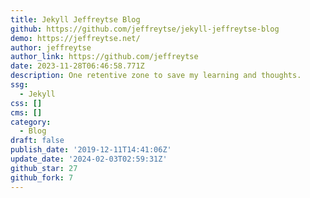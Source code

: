 ```yaml
---
title: Jekyll Jeffreytse Blog
github: https://github.com/jeffreytse/jekyll-jeffreytse-blog
demo: https://jeffreytse.net/
author: jeffreytse
author_link: https://github.com/jeffreytse
date: 2023-11-28T06:46:58.771Z
description: One retentive zone to save my learning and ​thoughts.
ssg:
  - Jekyll
css: []
cms: []
category:
  - Blog
draft: false
publish_date: '2019-12-11T14:41:06Z'
update_date: '2024-02-03T02:59:31Z'
github_star: 27
github_fork: 7
---
```

